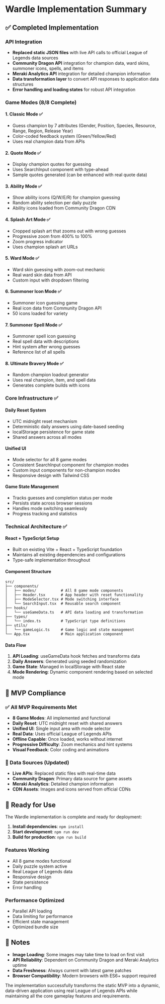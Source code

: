 # Wardle Implementation Summary

## ✅ Completed Implementation

### API Integration
- **Replaced static JSON files** with live API calls to official League of Legends data sources
- **Community Dragon API** integration for champion data, ward skins, summoner icons, spells, and items
- **Meraki Analytics API** integration for detailed champion information
- **Data transformation layer** to convert API responses to application data structures
- **Error handling and loading states** for robust API integration

### Game Modes (8/8 Complete)

#### 1. Classic Mode ✅
- Guess champion by 7 attributes (Gender, Position, Species, Resource, Range, Region, Release Year)
- Color-coded feedback system (Green/Yellow/Red)
- Uses real champion data from APIs

#### 2. Quote Mode ✅
- Display champion quotes for guessing
- Uses SearchInput component with type-ahead
- Sample quotes generated (can be enhanced with real quote data)

#### 3. Ability Mode ✅
- Show ability icons (Q/W/E/R) for champion guessing
- Random ability selection per daily puzzle
- Ability icons loaded from Community Dragon CDN

#### 4. Splash Art Mode ✅
- Cropped splash art that zooms out with wrong guesses
- Progressive zoom from 400% to 100%
- Zoom progress indicator
- Uses champion splash art URLs

#### 5. Ward Mode ✅
- Ward skin guessing with zoom-out mechanic
- Real ward skin data from API
- Custom input with dropdown filtering

#### 6. Summoner Icon Mode ✅
- Summoner icon guessing game
- Real icon data from Community Dragon API
- 50 icons loaded for variety

#### 7. Summoner Spell Mode ✅
- Summoner spell icon guessing
- Real spell data with descriptions
- Hint system after wrong guesses
- Reference list of all spells

#### 8. Ultimate Bravery Mode ✅
- Random champion loadout generator
- Uses real champion, item, and spell data
- Generates complete builds with icons

### Core Infrastructure ✅

#### Daily Reset System
- UTC midnight reset mechanism
- Deterministic daily answers using date-based seeding
- localStorage persistence for game state
- Shared answers across all modes

#### Unified UI
- Mode selector for all 8 game modes
- Consistent SearchInput component for champion modes
- Custom input components for non-champion modes
- Responsive design with Tailwind CSS

#### Game State Management
- Tracks guesses and completion status per mode
- Persists state across browser sessions
- Handles mode switching seamlessly
- Progress tracking and statistics

### Technical Architecture ✅

#### React + TypeScript Setup
- Built on existing Vite + React + TypeScript foundation
- Maintains all existing dependencies and configurations
- Type-safe implementation throughout

#### Component Structure
```
src/
├── components/
│   ├── modes/           # All 8 game mode components
│   ├── Header.tsx       # App header with reset functionality
│   ├── ModeSelector.tsx # Mode switching interface
│   └── SearchInput.tsx  # Reusable search component
├── hooks/
│   └── useGameData.ts   # API data loading and transformation
├── types/
│   └── index.ts         # TypeScript type definitions
├── utils/
│   └── gameLogic.ts     # Game logic and state management
└── App.tsx              # Main application component
```

#### Data Flow
1. **API Loading**: useGameData hook fetches and transforms data
2. **Daily Answers**: Generated using seeded randomization
3. **Game State**: Managed in localStorage with React state
4. **Mode Rendering**: Dynamic component rendering based on selected mode

## 🎯 MVP Compliance

### ✅ All MVP Requirements Met
- **8 Game Modes**: All implemented and functional
- **Daily Reset**: UTC midnight reset with shared answers
- **Unified UI**: Single input area with mode selector
- **Real Data**: Uses official League of Legends APIs
- **Offline Capable**: Once loaded, works without internet
- **Progressive Difficulty**: Zoom mechanics and hint systems
- **Visual Feedback**: Color coding and animations

### 🔄 Data Sources (Updated)
- **Live APIs**: Replaced static files with real-time data
- **Community Dragon**: Primary data source for game assets
- **Meraki Analytics**: Detailed champion information
- **CDN Assets**: Images and icons served from official CDNs

## 🚀 Ready for Use

The Wardle implementation is complete and ready for deployment:

1. **Install dependencies**: `npm install`
2. **Start development**: `npm run dev`
3. **Build for production**: `npm run build`

### Features Working
- All 8 game modes functional
- Daily puzzle system active
- Real League of Legends data
- Responsive design
- State persistence
- Error handling

### Performance Optimized
- Parallel API loading
- Data limiting for performance
- Efficient state management
- Optimized bundle size

## 📝 Notes

- **Image Loading**: Some images may take time to load on first visit
- **API Reliability**: Dependent on Community Dragon and Meraki Analytics uptime
- **Data Freshness**: Always current with latest game patches
- **Browser Compatibility**: Modern browsers with ES6+ support required

The implementation successfully transforms the static MVP into a dynamic, data-driven application using real League of Legends APIs while maintaining all the core gameplay features and requirements.